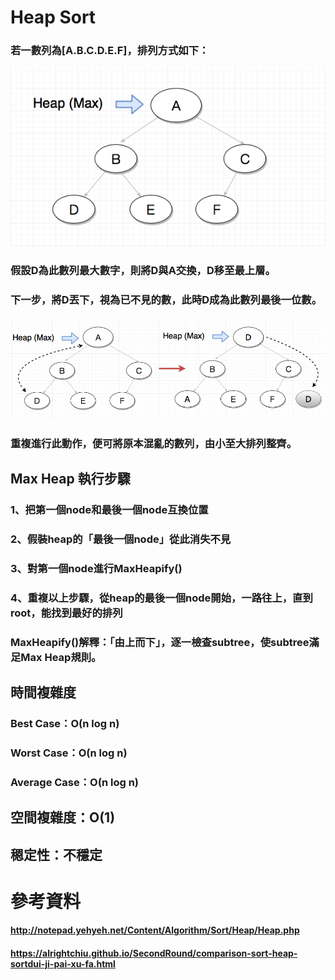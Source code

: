 # Heap Sort
### 若一數列為[A.B.C.D.E.F]，排列方式如下：
![](/image/螢幕截圖%202019-11-03%2012.53.36.png)
### 假設D為此數列最大數字，則將D與A交換，D移至最上層。
### 下一步，將D丟下，視為已不見的數，此時D成為此數列最後一位數。
![](/image/螢幕截圖%202019-11-03%2013.10.53.png)
### 重複進行此動作，便可將原本混亂的數列，由小至大排列整齊。
## Max Heap 執行步驟
### 1、把第一個node和最後一個node互換位置
### 2、假裝heap的「最後一個node」從此消失不見
### 3、對第一個node進行MaxHeapify()
### 4、重複以上步驟，從heap的最後一個node開始，一路往上，直到root，能找到最好的排列
### MaxHeapify()解釋：「由上而下」，逐一檢查subtree，使subtree滿足Max Heap規則。
## 時間複雜度
### Best Case：Ο(n log n)
### Worst Case：Ο(n log n)
### Average Case：Ο(n log n)
## 空間複雜度：Ο(1)
## 䅰定性：不穩定
# 參考資料
#### http://notepad.yehyeh.net/Content/Algorithm/Sort/Heap/Heap.php
#### https://alrightchiu.github.io/SecondRound/comparison-sort-heap-sortdui-ji-pai-xu-fa.html
